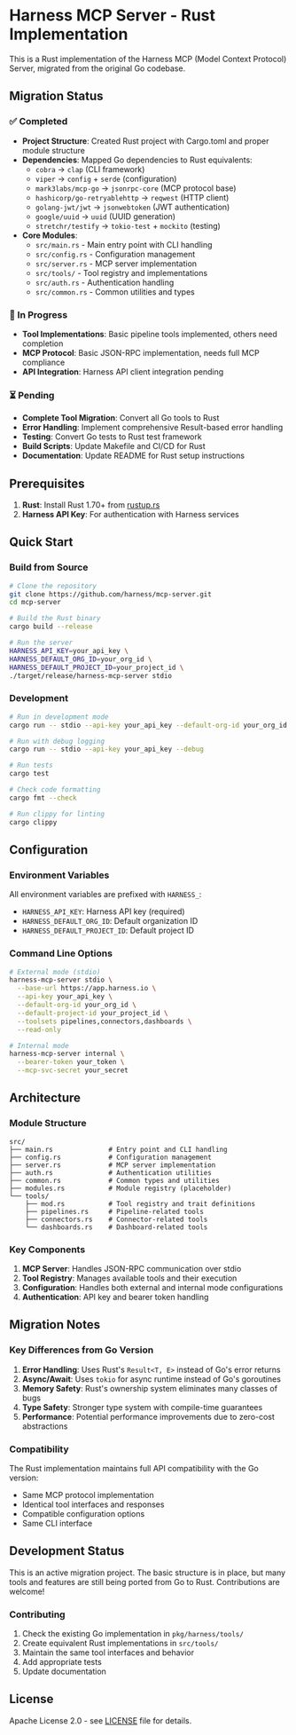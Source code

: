 # Harness MCP Server - Rust Implementation

This is a Rust implementation of the Harness MCP (Model Context Protocol) Server, migrated from the original Go codebase.

## Migration Status

### ✅ Completed
- **Project Structure**: Created Rust project with Cargo.toml and proper module structure
- **Dependencies**: Mapped Go dependencies to Rust equivalents:
  - `cobra` → `clap` (CLI framework)
  - `viper` → `config` + `serde` (configuration)
  - `mark3labs/mcp-go` → `jsonrpc-core` (MCP protocol base)
  - `hashicorp/go-retryablehttp` → `reqwest` (HTTP client)
  - `golang-jwt/jwt` → `jsonwebtoken` (JWT authentication)
  - `google/uuid` → `uuid` (UUID generation)
  - `stretchr/testify` → `tokio-test` + `mockito` (testing)
- **Core Modules**: 
  - `src/main.rs` - Main entry point with CLI handling
  - `src/config.rs` - Configuration management
  - `src/server.rs` - MCP server implementation
  - `src/tools/` - Tool registry and implementations
  - `src/auth.rs` - Authentication handling
  - `src/common.rs` - Common utilities and types

### 🚧 In Progress
- **Tool Implementations**: Basic pipeline tools implemented, others need completion
- **MCP Protocol**: Basic JSON-RPC implementation, needs full MCP compliance
- **API Integration**: Harness API client integration pending

### ⏳ Pending
- **Complete Tool Migration**: Convert all Go tools to Rust
- **Error Handling**: Implement comprehensive Result-based error handling
- **Testing**: Convert Go tests to Rust test framework
- **Build Scripts**: Update Makefile and CI/CD for Rust
- **Documentation**: Update README for Rust setup instructions

## Prerequisites

1. **Rust**: Install Rust 1.70+ from [rustup.rs](https://rustup.rs/)
2. **Harness API Key**: For authentication with Harness services

## Quick Start

### Build from Source

```bash
# Clone the repository
git clone https://github.com/harness/mcp-server.git
cd mcp-server

# Build the Rust binary
cargo build --release

# Run the server
HARNESS_API_KEY=your_api_key \
HARNESS_DEFAULT_ORG_ID=your_org_id \
HARNESS_DEFAULT_PROJECT_ID=your_project_id \
./target/release/harness-mcp-server stdio
```

### Development

```bash
# Run in development mode
cargo run -- stdio --api-key your_api_key --default-org-id your_org_id

# Run with debug logging
cargo run -- stdio --api-key your_api_key --debug

# Run tests
cargo test

# Check code formatting
cargo fmt --check

# Run clippy for linting
cargo clippy
```

## Configuration

### Environment Variables

All environment variables are prefixed with `HARNESS_`:

- `HARNESS_API_KEY`: Harness API key (required)
- `HARNESS_DEFAULT_ORG_ID`: Default organization ID
- `HARNESS_DEFAULT_PROJECT_ID`: Default project ID

### Command Line Options

```bash
# External mode (stdio)
harness-mcp-server stdio \
  --base-url https://app.harness.io \
  --api-key your_api_key \
  --default-org-id your_org_id \
  --default-project-id your_project_id \
  --toolsets pipelines,connectors,dashboards \
  --read-only

# Internal mode
harness-mcp-server internal \
  --bearer-token your_token \
  --mcp-svc-secret your_secret
```

## Architecture

### Module Structure

```
src/
├── main.rs              # Entry point and CLI handling
├── config.rs            # Configuration management
├── server.rs            # MCP server implementation
├── auth.rs              # Authentication utilities
├── common.rs            # Common types and utilities
├── modules.rs           # Module registry (placeholder)
└── tools/
    ├── mod.rs           # Tool registry and trait definitions
    ├── pipelines.rs     # Pipeline-related tools
    ├── connectors.rs    # Connector-related tools
    └── dashboards.rs    # Dashboard-related tools
```

### Key Components

1. **MCP Server**: Handles JSON-RPC communication over stdio
2. **Tool Registry**: Manages available tools and their execution
3. **Configuration**: Handles both external and internal mode configurations
4. **Authentication**: API key and bearer token handling

## Migration Notes

### Key Differences from Go Version

1. **Error Handling**: Uses Rust's `Result<T, E>` instead of Go's error returns
2. **Async/Await**: Uses `tokio` for async runtime instead of Go's goroutines
3. **Memory Safety**: Rust's ownership system eliminates many classes of bugs
4. **Type Safety**: Stronger type system with compile-time guarantees
5. **Performance**: Potential performance improvements due to zero-cost abstractions

### Compatibility

The Rust implementation maintains full API compatibility with the Go version:
- Same MCP protocol implementation
- Identical tool interfaces and responses
- Compatible configuration options
- Same CLI interface

## Development Status

This is an active migration project. The basic structure is in place, but many tools and features are still being ported from Go to Rust. Contributions are welcome!

### Contributing

1. Check the existing Go implementation in `pkg/harness/tools/`
2. Create equivalent Rust implementations in `src/tools/`
3. Maintain the same tool interfaces and behavior
4. Add appropriate tests
5. Update documentation

## License

Apache License 2.0 - see [LICENSE](LICENSE) file for details.